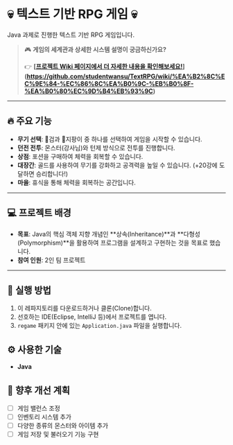 # 💀 텍스트 기반 RPG 게임 💀

Java 과제로 진행한 텍스트 기반 RPG 게임입니다.

> 🎮 **게임의 세계관과 상세한 시스템 설명이 궁금하신가요?**
>
> 👉 **[[프로젝트 Wiki 페이지에서 더 자세한 내용을 확인해보세요!](Wiki_링크를_여기에_붙여넣으세요)](https://github.com/studentwansu/TextRPG/wiki/%EA%B2%8C%EC%9E%84-%EC%86%8C%EA%B0%9C-%EB%B0%8F-%EA%B0%80%EC%9D%B4%EB%93%9C)**

---

## 🔥 주요 기능

- **무기 선택**: 🔪검과 🦯지팡이 중 하나를 선택하여 게임을 시작할 수 있습니다.
- **던전 전투**: 몬스터(강사님)와 턴제 방식으로 전투를 진행합니다.
- **상점**: 포션을 구매하여 체력을 회복할 수 있습니다.
- **대장간**: 골드를 사용하여 무기를 강화하고 공격력을 높일 수 있습니다. (+20강에 도달하면 승리합니다!)
- **마을**: 휴식을 통해 체력을 회복하는 공간입니다.

---

## 💻 프로젝트 배경

- **목표**: Java의 핵심 객체 지향 개념인 **상속(Inheritance)**과 **다형성(Polymorphism)**을 활용하여 프로그램을 설계하고 구현하는 것을 목표로 했습니다.
- **참여 인원**: 2인 팀 프로젝트

---

## 🚀 실행 방법

1. 이 레파지토리를 다운로드하거나 클론(Clone)합니다.
2. 선호하는 IDE(Eclipse, IntelliJ 등)에서 프로젝트를 엽니다.
3. `regame` 패키지 안에 있는 `Application.java` 파일을 실행합니다.

## ⚙️ 사용한 기술

- **Java**

## 📝 향후 개선 계획

- [ ] 게임 밸런스 조정
- [ ] 인벤토리 시스템 추가
- [ ] 다양한 종류의 몬스터와 아이템 추가
- [ ] 게임 저장 및 불러오기 기능 구현
